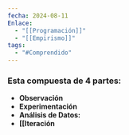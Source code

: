 ```yaml
---
fecha: 2024-08-11
Enlace:
  - "[[Programación]]"
  - "[[Empirismo]]"
tags:
  - "#Comprendido"
---
```

### Esta compuesta de 4 partes:

+ **Observación**
+ **Experimentación**
+ **Análisis de Datos:**
+ **[[Iteración**
